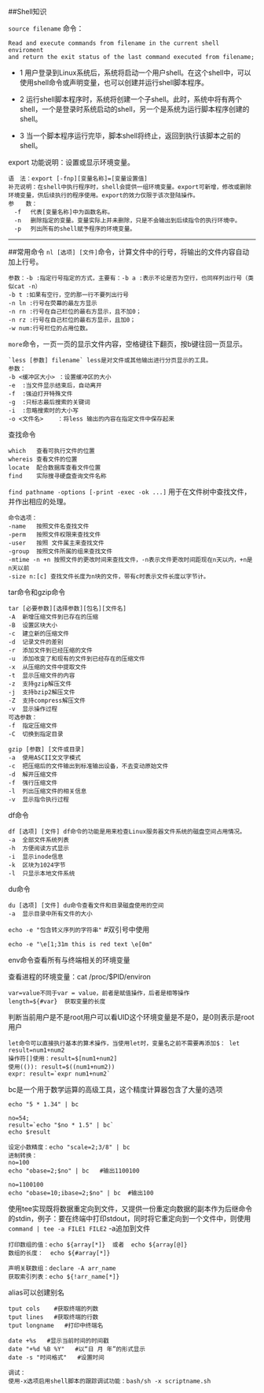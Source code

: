 ##Shell知识

`source filename` 命令：

	Read and execute commands from filename in the current shell enviroment 
	and return the exit status of the last command executed from filename;
	
* 1 用户登录到Linux系统后，系统将启动一个用户shell。在这个shell中，可以使用shell命令或声明变量，也可以创建并运行shell脚本程序。

* 2 运行shell脚本程序时，系统将创建一个子shell。此时，系统中将有两个shell，一个是登录时系统启动的shell，另一个是系统为运行脚本程序创建的shell。

* 3 当一个脚本程序运行完毕，脚本shell将终止，返回到执行该脚本之前的shell。

export 功能说明：设置或显示环境变量。

	语　法：export [-fnp][变量名称]=[变量设置值]
	补充说明：在shell中执行程序时，shell会提供一组环境变量。export可新增，修改或删除环境变量，供后续执行的程序使用。export的效力仅限于该次登陆操作。
	参　　数：
	　-f 　代表[变量名称]中为函数名称。
	　-n 　删除指定的变量。变量实际上并未删除，只是不会输出到后续指令的执行环境中。
	　-p 　列出所有的shell赋予程序的环境变量。
***
##常用命令
`nl [选项] [文件]`命令，计算文件中的行号，将输出的文件内容自动加上行号。

	参数：-b :指定行号指定的方式，主要有：-b a :表示不论是否为空行，也同样列出行号（类似cat -n）
	-b t :如果有空行，空的那一行不要列出行号
	-n ln :行号在荧幕的最左方显示
	-n rn :行号在自己栏位的最右方显示，且不加0；
	-n rz :行号在自己栏位的最右方显示，且加0；
	-w num:行号栏位的占用位数。
`more`命令，一页一页的显示文件内容，空格键往下翻页，按b键往回一页显示。

	`less [参数] filename` less是对文件或其他输出进行分页显示的工具。
	参数：
	-b <缓冲区大小> ：设置缓冲区的大小
	-e 	:当文件显示结束后，自动离开
	-f	:强迫打开特殊文件
	-g	:只标志最后搜索的关键词
	-i	:忽略搜索时的大小写
	-o <文件名>	：将less 输出的内容在指定文件中保存起来
查找命令

	which 	查看可执行文件的位置
	whereis 查看文件的位置
	locate	配合数据库查看文件位置
	find	实际搜寻硬盘查询文件名称
`find pathname -options [-print -exec -ok ...]` 用于在文件树中查找文件，并作出相应的处理。
	
	命令选项：
	-name	按照文件名查找文件
	-perm	按照文件权限来查找文件
	-user	按照 文件属主来查找文件
	-group	按照文件所属的组来查找文件
	-mtime -n +n 按照文件的更改时间来查找文件，-n表示文件更改时间距现在n天以内，+n是n天以前
	-size n:[c] 查找文件长度为n块的文件，带有c时表示文件长度以字节计。
tar命令和gzip命令

	tar [必要参数][选择参数][包名][文件名]
	-A	新增压缩文件到已存在的压缩
	-B	设置区块大小
	-c	建立新的压缩文件
	-d	记录文件的差别
	-r	添加文件到已经压缩的文件
	-u	添加改变了和现有的文件到已经存在的压缩文件
	-x	从压缩的文件中提取文件
	-t	显示压缩文件的内容
	-z	支持gzip解压文件
	-j	支持bzip2解压文件
	-Z	支持compress解压文件
	-v	显示操作过程
	可选参数：
	-f	指定压缩文件
	-C	切换到指定目录
	
	gzip [参数] [文件或目录]
	-a	使用ASCII文文字模式
	-c	把压缩后的文件输出到标准输出设备，不去变动原始文件
	-d	解开压缩文件
	-f	强行压缩文件
	-l	列出压缩文件的相关信息
	-v	显示指令执行过程
df命令

	df [选项] [文件] df命令的功能是用来检查Linux服务器文件系统的磁盘空间占用情况。
	-a	全部文件系统列表
	-h	方便阅读方式显示
	-i	显示inode信息
	-k	区块为1024字节
	-l	只显示本地文件系统
du命令

	du [选项] [文件] du命令查看文件和目录磁盘使用的空间
	-a	显示目录中所有文件的大小

`echo -e "包含转义序列的字符串"`  #双引号中使用

`echo -e "\e[1;31m this is red text \e[0m"`

env命令查看所有与终端相关的环境变量

查看进程的环境变量：cat /proc/$PID/environ

	var=value不同于var = value，前者是赋值操作，后者是相等操作
	length=${#var}  获取变量的长度
判断当前用户是不是root用户可以看UID这个环境变量是不是0，是0则表示是root用户

	let命令可以直接执行基本的算术操作，当使用let时，变量名之前不需要再添加$： let result=num1+num2
	操作符[]使用：result=$[num1+num2]
	使用(()): result=$((num1+num2))
	expr: result=`expr num1+num2`
bc是一个用于数学运算的高级工具，这个精度计算器包含了大量的选项

	echo "5 * 1.34" | bc
	
	no=54;
	result=`echo "$no * 1.5" | bc`
	echo $result
	
	设定小数精度：echo "scale=2;3/8" | bc
	进制转换：
	no=100
	echo "obase=2;$no" | bc   #输出1100100
	
	no=1100100
	echo "obase=10;ibase=2;$no" | bc  #输出100
使用tee实现既将数据重定向到文件，又提供一份重定向数据的副本作为后继命令的stdin，例子：要在终端中打印stdout，同时将它重定向到一个文件中，则使用`command | tee -a FILE1 FILE2` -a追加到文件

	打印数组的值：echo ${array[*]}  或者  echo ${array[@]}
	数组的长度：  echo ${#array[*]}
	
	声明关联数组：declare -A arr_name
	获取索引列表：echo ${!arr_name[*]}
alias可以创建别名

	tput cols    #获取终端的列数
	tput lines 	 #获取终端的行数
	tput longname	#打印中终端名
	
	date +%s   #显示当前时间的时间戳
	date "+%d %B %Y"   #以“日 月 年”的形式显示
	date -s "时间格式"   #设置时间

	调试：
	使用-x选项启用shell脚本的跟踪调试功能：bash/sh -x scriptname.sh